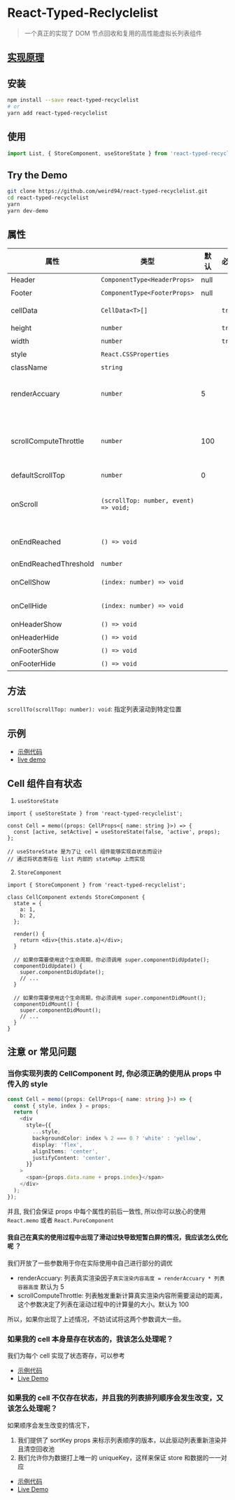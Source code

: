 # React-Typed-Reclyclelist

> 一个真正的实现了 DOM 节点回收和复用的高性能虚拟长列表组件

## [实现原理](https://zhuanlan.zhihu.com/p/115901798)

## 安装

```bash
npm install --save react-typed-recyclelist
# or
yarn add react-typed-recyclelist
```

## 使用

```ts
import List, { StoreComponent, useStoreState } from 'react-typed-recyclelist';
```

## Try the Demo

```bash
git clone https://github.com/weird94/react-typed-recyclelist.git
cd react-typed-recyclelist
yarn
yarn dev-demo

```

## 属性

| 属性                  | 类型                                  | 默认 | 必填   | 描述                                                                                         |
| --------------------- | ------------------------------------- | ---- | ------ | -------------------------------------------------------------------------------------------- |
| Header                | `ComponentType<HeaderProps>`          | null |        | 列表 header 组件                                                                             |
| Footer                | `ComponentType<FooterProps>`          | null |        | 列表 footer 组件                                                                             |
| cellData              | `CellData<T>[]`                       |      | `true` | 列表渲染的数据(参考 demo)                                                                    |
| height                | `number`                              |      | `true` | 列表容器的高度                                                                               |
| width                 | `number`                              |      | `true` | 列表容器的宽度                                                                               |
| style                 | `React.CSSProperties`                 |      |        | 列表样式                                                                                     |
| className             | `string`                              |      |        | 列表 class                                                                                   |
| renderAccuary         | `number`                              | 5    |        | 列表真实渲染因子`真实渲染内容高度 = renderAccuary * 列表容器高度`                            |
| scrollComputeThrottle | `number`                              | 100  |        | 列表触发渲染重新计算的滚动距离 (这个参数可以结合 renderAccuary 以及 item 的高度进行性能调优) |
| defaultScrollTop      | `number`                              | 0    |        | 列表初始滚动的位置                                                                           |
| onScroll              | `(scrollTop: number, event) => void;` |      |        | 滚动时触发的事件，返回当前滚动的距离 （频发触发，业务侧最好做好节流）                        |
| onEndReached          | `() => void`                          |      |        | 滚动区域还剩 `onEndReachedThreshold` 的长度时触发                                            |
| onEndReachedThreshold | `number`                              |      |        | 设置加载更多的偏移                                                                           |
| onCellShow            | `(index: number) => void`             |      |        | cell 曝光事件，返回 cell 处于列表中的 index                                                  |
| onCellHide            | `(index: number) => void`             |      |        | cell 消失事件，返回 cell 处于列表中的 index                                                  |
| onHeaderShow          | `() => void`                          |      |        | header 曝光事件                                                                              |
| onHeaderHide          | `() => void`                          |      |        | header 消失事件                                                                              |
| onFooterShow          | `() => void`                          |      |        | footer 曝光事件                                                                              |
| onFooterHide          | `() => void`                          |      |        | footer 消失事件                                                                              |

## 方法

`scrollTo(scrollTop: number): void`: 指定列表滚动到特定位置

## 示例

- [示例代码](./demo/index.tsx)
- [live demo](https://weird94.github.io/list/normal/)

## Cell 组件自有状态

1. `useStoreState`

```tsx
import { useStoreState } from 'react-typed-recyclelist';

const Cell = memo((props: CellProps<{ name: string }>) => {
  const [active, setActive] = useStoreState(false, 'active', props);
};

// useStoreState 是为了让 cell 组件能够实现自状态而设计
// 通过将状态寄存在 list 内部的 stateMap 上而实现
```

2. `StoreComponent`

```tsx
import { StoreComponent } from 'react-typed-recyclelist';

class CellComponent extends StoreComponent {
  state = {
    a: 1,
    b: 2,
  };

  render() {
    return <div>{this.state.a}</div>;
  }

  // 如果你需要使用这个生命周期，你必须调用 super.componentDidUpdate();
  componentDidUpdate() {
    super.componentDidUpdate();
    // ...
  }

  // 如果你需要使用这个生命周期，你必须调用 super.componentDidMount();
  componentDidMount() {
    super.componentDidMount();
    // ...
  }
}
```

## 注意 or 常见问题

### 当你实现列表的 CellComponent 时, 你必须正确的使用从 props 中传入的 style

```typescript
const Cell = memo((props: CellProps<{ name: string }>) => {
  const { style, index } = props;
  return (
    <div
      style={{
        ...style,
        backgroundColor: index % 2 === 0 ? 'white' : 'yellow',
        display: 'flex',
        alignItems: 'center',
        justifyContent: 'center',
      }}
    >
      <span>{props.data.name + props.index}</span>
    </div>
  );
});
```

并且, 我们会保证 props 中每个属性的前后一致性, 所以你可以放心的使用 `React.memo` 或者 `React.PureComponent`

#### 我自己在真实的使用过程中出现了滑动过快导致短暂白屏的情况，我应该怎么优化呢 ？

我们开放了一些参数用于你在实际使用中自己进行部分的调优

- renderAccuary: 列表真实渲染因子`真实渲染内容高度 = renderAccuary * 列表容器高度` 默认为 5
- scrollComputeThrottle: 列表触发重新计算真实渲染内容所需要滚动的距离，这个参数决定了列表在滚动过程中的计算量的大小。默认为 100

所以，如果你出现了上述情况，不妨试试将这两个参数调大一些。

### 如果我的 cell 本身是存在状态的，我该怎么处理呢？

我们为每个 cell 实现了状态寄存，可以参考

- [示例代码](./demo/statefull/index.tsx)
- [Live Demo](https://weird94.github.io/list/statefull/)

### 如果我的 cell 不仅存在状态，并且我的列表排列顺序会发生改变，又该怎么处理呢？

如果顺序会发生改变的情况下，

1. 我们提供了 sortKey props 来标示列表顺序的版本，以此驱动列表重新渲染并且清空回收池
2. 我们允许你为数据打上唯一的 uniqueKey，这样来保证 store 和数据的一一对应

- [示例代码](./demo/resort/index.tsx)
- [Live Demo](https://weird94.github.io/list/resort/)
